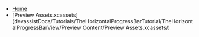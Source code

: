<!-- docs/_sidebar.md -->
- [Home](/)
- [Preview Assets.xcassets](devassistDocs/Tutorials/TheHorizontalProgressBarTutorial/TheHorizontalProgressBarView/Preview Content/Preview Assets.xcassets/)